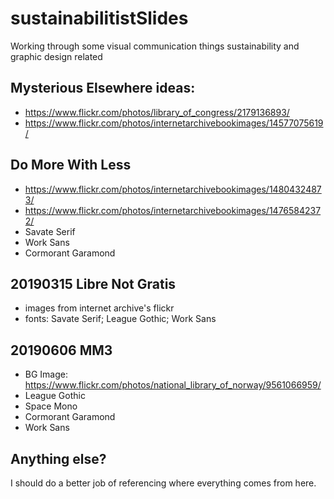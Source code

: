 # sustainabilitistSlides
Working through some visual communication things sustainability and graphic design related

## Mysterious Elsewhere ideas:  
- https://www.flickr.com/photos/library_of_congress/2179136893/  
- https://www.flickr.com/photos/internetarchivebookimages/14577075619/  

## Do More With Less
- https://www.flickr.com/photos/internetarchivebookimages/14804324873/
- https://www.flickr.com/photos/internetarchivebookimages/14765842372/
- Savate Serif
- Work Sans
- Cormorant Garamond

## 20190315 Libre Not Gratis
- images from internet archive's flickr 
- fonts: Savate Serif; League Gothic; Work Sans

## 20190606 MM3
- BG Image: https://www.flickr.com/photos/national_library_of_norway/9561066959/
- League Gothic
- Space Mono
- Cormorant Garamond
- Work Sans

## Anything else? 
I should do a better job of referencing where everything comes from here.
